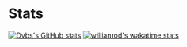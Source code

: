 # Stats
[![Dvbs's GitHub stats](https://github-readme-stats.vercel.app/api?username=dvbscodes)](https://github.com/dvbscodes/github-readme-stats)
[![willianrod's wakatime stats](https://github-readme-stats.vercel.app/api/wakatime?username=Dvbs)](https://github.com/anuraghazra/github-readme-stats)
